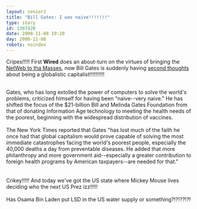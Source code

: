 ```yaml
---
layout: senior2
title: "Bill Gates: I was naive!!!!!!!"
type: story
id: 1307420
date: 2000-11-08 19:20
day: 2000-11-08
robots: noindex
---
```

Cripes!!!!! First <b>Wired</b> does an about-turn on the virtues of bringing the <a href="http://seniorcitizen.blogspot.com/archives/2000_11_05_seniorcitizen_archive.html#1285737">NetWeb to tha Masses</a>, now Bill Gates is suddenly having <a href="http://www.workingforchange.com/news/column_dsp.cfm?ItemId=9156">second thoughts</a> about being a globalistic capitalist!!!!!!!!!!<br/> <br/><div class="quote">Gates, who has long extolled the power of computers to solve the world's problems, criticized himself for having been "naive--very naive." He has shifted the focus of the $21-billion Bill and Melinda Gates Foundation from that of donating Information Age technology to meeting the health needs of the poorest, beginning with the widespread distribution of vaccines. <br/> <br/>The New York Times reported that Gates "has lost much of the faith he once had that global capitalism would prove capable of solving the most immediate catastrophes facing the world's poorest people, especially the 40,000 deaths a day from preventable diseases. He added that more philanthropy and more government aid--especially a greater contribution to foreign health programs by American taxpayers--are needed for that." </div> <br/> <br/>Crikey!!!!! And today we've got the US state where Mickey Mouse lives deciding who the next US Prez izz!!!!!<br/> <br/>Has Osama Bin Laden put LSD in the US water supply or something?!?!??!?!
